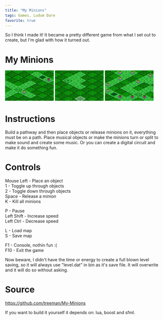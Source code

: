```yaml
---
title: "My Minions"
tags: Games, Ludum Dare
favorite: true
---
```


So I think I made it! It became a pretty different game from what I set out to create, but I'm glad with how it turned out.

# My Minions

![](/images/games/thumbs/minion2.png)
![](/images/games/thumbs/minion3.png)
![](/images/games/thumbs/minion1.png)

# Instructions

Build a pathway and then place objects or release minions on it, everything must be on a path. Place musical objects or make the minions turn or split to make sound and create some music. Or you can create a digital circuit and make it do something fun.

# Controls

Mouse Left - Place an object  
1 - Toggle up through objects  
2 - Toggle down through objects  
Space - Release a minion  
K - Kill all minions  

P - Pause  
Left Shift - Increase speed  
Left Ctrl - Decrease speed  

L - Load map  
S - Save map

F1 - Console, nothin fun :(  
F10 - Exit the game

Now beware, I didn't have the time or energy to create a full blown level saving,
so it will always use "level.dat" in bin as it's save file. It will overwrite and
it will do so without asking.

# Source

<https://github.com/treeman/My-Minions>

If you want to build it yourself it depends on: lua, boost and sfml.
